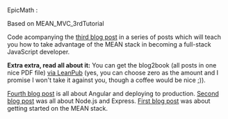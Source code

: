EpicMath :

Based on 
MEAN_MVC_3rdTutorial


Code acompanying the [third blog post](https://hackhands.com/mongodb-crud-mvc-way-with-passport-authentication/) in a series of posts which will teach you how to take advantage of the MEAN stack in becoming a full-stack JavaScript developer.

**Extra extra, read all about it:** You can get the blog2book (all posts in one nice PDF file) [via LeanPub](https://leanpub.com/meantodo) (yes, you can choose zero as the amount and I promise I won't take it against you, though a coffee would be nice ;)).

[Fourth blog post](https://hackhands.com/finishing-Angular-TODO-application-deploying-production/) is all about Angular and deploying to production.
[Second blog post](https://hackhands.com/delving-node-js-express-web-framework/) was all about Node.js and Express.
[First blog post](https://hackhands.com/how-to-get-started-on-the-mean-stack/) was about getting started on the MEAN stack. 


